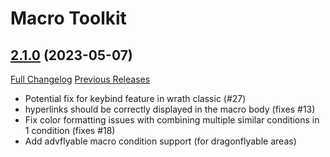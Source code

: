 # Macro Toolkit

## [2.1.0](https://github.com/NumyAddon/MacroToolkit/tree/2.1.0) (2023-05-07)
[Full Changelog](https://github.com/NumyAddon/MacroToolkit/compare/v2.0.6...2.1.0) [Previous Releases](https://github.com/NumyAddon/MacroToolkit/releases)

- Potential fix for keybind feature in wrath classic (#27)  
- hyperlinks should be correctly displayed in the macro body (fixes #13)  
- Fix color formatting issues with combining multiple similar conditions in 1 condition (fixes #18)  
- Add advflyable macro condition support (for dragonflyable areas)  
